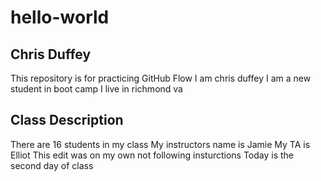 # hello-world

## Chris Duffey

This repository is for practicing GitHub Flow 
I am chris duffey
I am a new student in boot camp
I live in richmond va

## Class Description

There are 16 students in my class
My instructors name is Jamie
My TA is Elliot
This edit was on my own not following insturctions
Today is the second day of class
